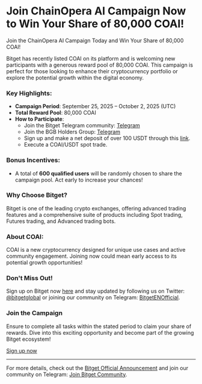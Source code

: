 # Join ChainOpera AI Campaign Now to Win Your Share of 80,000 COAI!

Join the ChainOpera AI Campaign Today and Win Your Share of 80,000 COAI!

Bitget has recently listed COAI on its platform and is welcoming new participants with a generous reward pool of 80,000 COAI. This campaign is perfect for those looking to enhance their cryptocurrency portfolio or explore the potential growth within the digital economy.

### Key Highlights:
- **Campaign Period**: September 25, 2025 – October 2, 2025 (UTC)
- **Total Reward Pool**: 80,000 COAI
- **How to Participate**:
    - Join the Bitget Telegram community: [Telegram](https://t.me/+nWr0vSxBdBtiMDVl)
    - Join the BGB Holders Group: [Telegram](https://t.me/+M-Yac1J1pds2ZjI1)
    - Sign up and make a net deposit of over 100 USDT through this [link](https://partner.bitget.com/bg/1A77UK_COAI).
    - Execute a COAI/USDT spot trade.

### Bonus Incentives:
- A total of **600 qualified users** will be randomly chosen to share the campaign pool. Act early to increase your chances!

### Why Choose Bitget?
Bitget is one of the leading crypto exchanges, offering advanced trading features and a comprehensive suite of products including Spot trading, Futures trading, and Advanced trading bots.

### About COAI:
COAI is a new cryptocurrency designed for unique use cases and active community engagement. Joining now could mean early access to its potential growth opportunities!

### Don't Miss Out!
Sign up on Bitget now [here](https://www.bitget.com/en/register) and stay updated by following us on Twitter: [@bitgetglobal](https://twitter.com/bitgetglobal) or joining our community on Telegram: [BitgetENOfficial](https://t.me/BitgetENOfficial).

### Join the Campaign
Ensure to complete all tasks within the stated period to claim your share of rewards. Dive into this exciting opportunity and become part of the growing Bitget ecosystem!

[Sign up now](https://chain-base.xyz/join-chainopera-ai-campaign-now-to-win-your-share-of-80000-coai)

--- 

For more details, check out the [Bitget Official Announcement](https://www.bitget.com/support/articles/12560603838571) and join our community on Telegram: [Join Bitget Community](https://t.me/BitgetENOfficial).